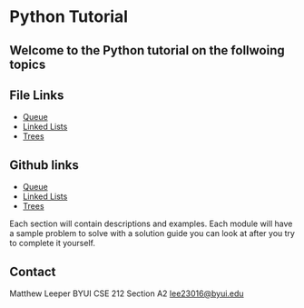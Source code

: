 # Python Tutorial

## Welcome to the Python tutorial on the follwoing topics

## File Links
* [Queue](01-Queue.md)
* [Linked Lists](02-linked_lists.md)
* [Trees](03-Trees.md)

## Github links
* [Queue](https://github.com/Leepermatt/cse212-final_project/blob/main/01-Queue.md)
* [Linked Lists](https://github.com/Leepermatt/cse212-final_project/blob/main/02-linked_lists.md)
* [Trees](https://github.com/Leepermatt/cse212-final_project/blob/main/03-Trees.md)

Each section will contain descriptions and examples. Each module will have a sample problem to solve with a solution guide you can look at after you try to complete it yourself.

## Contact

Matthew Leeper BYUI CSE 212 Section A2 lee23016@byui.edu